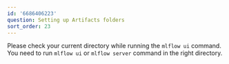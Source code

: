 ```yaml
---
id: '6686406223'
question: Setting up Artifacts folders
sort_order: 23
---
```


Please check your current directory while running the `mlflow ui` command. You need to run `mlflow ui` or `mlflow server` command in the right directory.